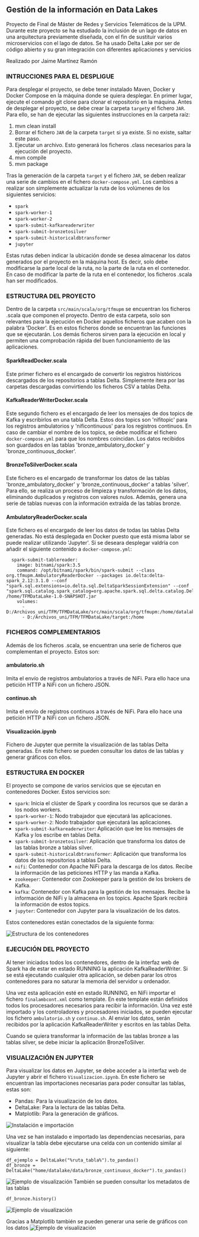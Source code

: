 ## Gestión de la información en Data Lakes
Proyecto de Final de Máster de Redes y Servicios Telemáticos de la UPM.
Durante este proyecto se ha estudiado la inclusión de un lago de datos en una arquitectura previamente diseñada, con el fin de sustituir varios microservicios con el lago de datos.
Se ha usado Delta Lake por ser de código abierto y su gran integración con diferentes aplicaciones y servicios

Realizado por Jaime Martínez Ramón

### INTRUCCIONES PARA EL DESPLIGUE

Para desplegar el proyecto, se debe tener instalado Maven, Docker y Docker Compose en la máquina donde se quiera desplegar.
En primer lugar, ejecute el comando git clone para clonar el repositorio en la máquina.
Antes de desplegar el proyecto, se debe crear la carpeta `target`y el fichero `JAR`.
Para ello, se han de ejecutar las siguientes instrucciones en la carpeta raíz:
1. mvn clean install
2. Borrar el fichero `JAR` de la carpeta `target` si ya existe. Si no existe, saltar este paso.
3. Ejecutar un archivo. Esto generará los ficheros .class necesarios para la ejecución del proyecto.
4. mvn compile
5. mvn package

Tras la generación de la carpeta `target` y el fichero `JAR`, se deben realizar una serie de cambios en el fichero `docker-compose.yml`.
Los cambios a realizar son simplemente actualizar la ruta de los volúmenes de los siguientes servicios:
- `spark`
- `spark-worker-1`
- `spark-worker-2`
- `spark-submit-kafkareaderwriter`
- `spark-submit-bronzetosilver`
- `spark-submit-historicaldbtransformer`
- `jupyter`

Estas rutas deben indicar la ubicación donde se desea almacenar los datos generados por el proyecto en la máquina host. Es decir, solo debe modificarse
la parte local de la ruta, no la parte de la ruta en el contenedor. En caso de modificar la parte de la ruta en el contenedor, los ficheros .scala han
ser modificados.


### ESTRUCTURA DEL PROYECTO

Dentro de la carpeta `src/main/scala/org/tfmupm` se encuentran los ficheros .scala que componen el proyecto. Dentro de esta carpeta, solo son relevantes
para la ejecución en Docker aquellos ficheros que acaben con la palabra 'Docker'. Es en estos ficheros donde se encuentran las funciones que se ejecutarán.
Los demás ficheros sirven para la ejecución en local y permiten una comprobación rápida del buen funcionamiento de las aplicaciones.

#### SparkReadDocker.scala
Este primer fichero es el encargado de convertir los registros históricos descargados de los repositorios a tablas Delta.
Simplemente itera por las carpetas descargadas convirtiendo los ficheros CSV a tablas Delta.
#### KafkaReaderWriterDocker.scala
Este segundo fichero es el encargado de leer los mensajes de dos topics de Kafka y escribirlos en una tabla Delta.
Estos dos topics son 'nifitopic' para los registros ambulatorios y 'nificontinuous' para los registros continuos. En caso de cambiar el nombre de los topics,
se debe modificar el fichero `docker-compose.yml` para que los nombres coincidan.
Los datos recibidos son guardados en las tablas 'bronze_ambulatory_docker' y 'bronze_continuous_docker'.
#### BronzeToSilverDocker.scala
Este fichero es el encargado de transformar los datos de las tablas 'bronze_ambulatory_docker' y 'bronze_continuous_docker' a tablas 'silver'.
Para ello, se realiza un proceso de limpieza y transformación de los datos, eliminando duplicados y registros con valores nulos.
Además, genera una serie de tablas nuevas con la información extraída de las tablas bronze. 
#### AmbulatoryReaderDocker.scala
Este fichero es el encargado de leer los datos de todas las tablas Delta generadas. 
No está desplegada en Docker puesto que está misma labor se puede realizar utilizando 'Jupyter'.
Si se deseara desplegar valdría con añadir el siguiente contenido a `docker-compose.yml`:
```
  spark-submit-tablereader:
    image: bitnami/spark:3.5
    command: /opt/bitnami/spark/bin/spark-submit --class org.tfmupm.AmbulatoryReaderDocker --packages io.delta:delta-spark_2.12:3.1.0 --conf "spark.sql.extensions=io.delta.sql.DeltaSparkSessionExtension" --conf "spark.sql.catalog.spark_catalog=org.apache.spark.sql.delta.catalog.DeltaCatalog" /home/TFMDataLake-1.0-SNAPSHOT.jar
    volumes:
      - D:/Archivos_uni/TFM/TFMDataLake/src/main/scala/org/tfmupm:/home/datalake
      - D:/Archivos_uni/TFM/TFMDataLake/target:/home
```
### FICHEROS COMPLEMENTARIOS

Además de los ficheros .scala, se encuentran una serie de ficheros que complementan el proyecto. Estos son:
#### ambulatorio.sh
Imita el envío de registros ambulatorios a través de NiFi. Para ello hace una petición HTTP a NiFi con un fichero JSON.
#### continuo.sh
Imita el envío de registros continuos a través de NiFi. Para ello hace una petición HTTP a NiFi con un fichero JSON.
#### Visualización.ipynb
Fichero de Jupyter que permite la visualización de las tablas Delta generadas. En este fichero se pueden consultar los datos de las tablas y generar gráficos con ellos.


### ESTRUCTURA EN DOCKER

El proyecto se compone de varios servicios que se ejecutan en contenedores Docker. Estos servicios son:
- `spark`: Inicia el clúster de Spark y coordina los recursos que se darán a los nodos workers.
- `spark-worker-1`: Nodo trabajador que ejecutará las aplicaciones.
- `spark-worker-2`: Nodo trabajador que ejecutará las aplicaciones.
- `spark-submit-kafkareaderwriter`: Aplicación que lee los mensajes de Kafka y los escribe en tablas Delta.
- `spark-submit-bronzetosilver`: Aplicación que transforma los datos de las tablas bronze a tablas silver.
- `spark-submit-historicaldbtransformer`: Aplicación que transforma los datos de los repositorios a tablas Delta.
- `nifi`: Contenedor con Apache NiFi para la descarga de los datos. Recibe la información de las peticiones HTTP y las manda a Kafka.
- `zookeeper`: Contenedor con Zookeeper para la gestión de los brokers de Kafka.
- `kafka`: Contenedor con Kafka para la gestión de los mensajes. Recibe la información de NiFi y la almacena en los topics. Apache Spark recibirá la información de estos topics.
- `jupyter`: Contenedor con Jupyter para la visualización de los datos.

Estos contenedores están conectados de la siguiente forma:

![Estructura de los contenedores](/img/arquitectura.png)

### EJECUCIÓN DEL PROYECTO

Al tener iniciados todos los contenedores, dentro de la interfaz web de Spark ha de estar en estado RUNNING la aplicación KafkaReaderWriter.
Si se está ejecutando cualquier otra aplicación, se deben parar los otros contenedores para no saturar la memoria del servidor u ordenador. 

Una vez esta aplicación esté en estado RUNNING, en NiFi importar el fichero `finalambcont.xml` como template. En este template están definidos todos los procesadores necesarios para recibir la información.
Una vez esté importado y los controladores y procesadores iniciados, se pueden ejecutar los fichero `ambulatorio.sh` y `continuo.sh`.
Al enviar los datos, serán recibidos por la aplicación KafkaReaderWriter y escritos en las tablas Delta.

Cuando se quiera transformar la información de las tablas bronze a las tablas silver, se debe iniciar la aplicación BronzeToSilver. 

### VISUALIZACIÓN EN JUPYTER 

Para visualizar los datos en Jupyter, se debe acceder a la interfaz web de Jupyter y abrir el fichero `Visualizacion.ipynb`.
En este fichero se encuentran las importaciones necesarias para poder consultar las tablas, estas son:
- Pandas: Para la visualización de los datos.
- DeltaLake: Para la lectura de las tablas Delta.
- Matplotlib: Para la generación de gráficos.

![Instalación e importación](/img/install_imports.png)

Una vez se han instalado e importado las dependencias necesarias, para visualizar la tabla debe ejecutarse una celda con un contenido similar al siguiente:
```
df_ejemplo = DeltaLake("%ruta_tabla%").to_pandas()
df_bronze = DeltaLake("home/datalake/data/bronze_continuous_docker").to_pandas()
```
![Ejemplo de visualización](/img/bronze_continuous.png)
También se pueden consultar los metadatos de las tablas
```
df_bronze.history()
```
![Ejemplo de visualización](/img/metadatos.png)

Gracias a Matplotlib también se pueden generar una serie de gráficos con los datos
![Ejemplo de visualización](/img/grafica_lab_sequences.png)

